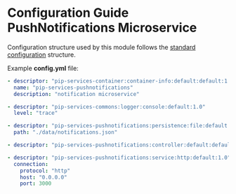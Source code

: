 # Configuration Guide <br/> PushNotifications Microservice

Configuration structure used by this module follows the 
[standard configuration](https://github.com/pip-services/pip-services/blob/master/usage/Configuration.md) 
structure.

Example **config.yml** file:

```yaml
- descriptor: "pip-services-container:container-info:default:default:1.0"
  name: "pip-services-pushnotifications"
  description: "notification microservice"

- descriptor: "pip-services-commons:logger:console:default:1.0"
  level: "trace"

- descriptor: "pip-services-pushnotifications:persistence:file:default:1.0"
  path: "./data/notifications.json"

- descriptor: "pip-services-pushnotifications:controller:default:default:1.0"

- descriptor: "pip-services-pushnotifications:service:http:default:1.0"
  connection:
    protocol: "http"
    host: "0.0.0.0"
    port: 3000
```
